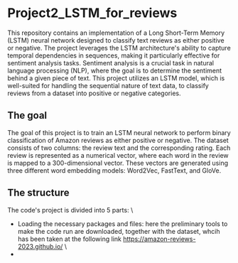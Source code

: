 # Project2_LSTM_for_reviews
This repository contains an implementation of a Long Short-Term Memory (LSTM) neural network designed to classify text reviews as either positive or negative. The project leverages the LSTM architecture's ability to capture temporal dependencies in sequences, making it particularly effective for sentiment analysis tasks. Sentiment analysis is a crucial task in natural language processing (NLP), where the goal is to determine the sentiment behind a given piece of text. This project utilizes an LSTM model, which is well-suited for handling the sequential nature of text data, to classify reviews from a dataset into positive or negative categories.

## The goal
The goal of this project is to train an LSTM neural network to perform binary classification of Amazon reviews as either positive or negative. The dataset consists of two columns: the review text and the corresponding rating. Each review is represented as a numerical vector, where each word in the review is mapped to a 300-dimensional vector. These vectors are generated using three different word embedding models: Word2Vec, FastText, and GloVe.

## The structure
The code's project is divided into 5 parts: \
- Loading the necessary packages and files: here the preliminary tools to make the code run are downloaded, together with the dataset, whcih has been taken at the following link https://amazon-reviews-2023.github.io/ \
- 
